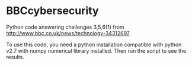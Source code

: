 # BBCcybersecurity
Python code answering challenges 3,5,6(1) from http://www.bbc.co.uk/news/technology-34312697

To use this code, you need a python installation compatible with python v2.7 with numpy numerical library installed. Then run the script to see the results.

